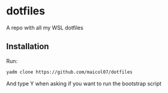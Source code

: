 # dotfiles
A repo with all my WSL dotfiles

## Installation
Run:
```bash
yadm clone https://github.com/maicol07/dotfiles
```

And type Y when asking if you want to run the bootstrap script

